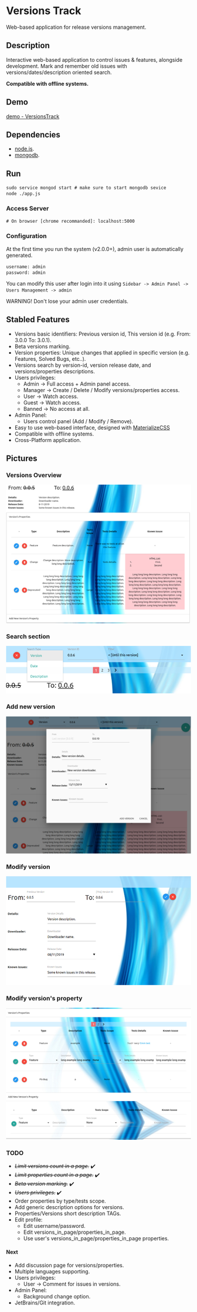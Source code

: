<!--[![Github All Releases](https://img.shields.io/github/downloads/korelkashri/VersionsTrack/total.svg)]()-->

# Versions Track
Web-based application for release versions management.

## Description
Interactive web-based application to control issues & features, alongside development.
Mark and remember old issues with versions/dates/description oriented search.

**Compatible with offline systems.**

## Demo
[demo - VersionsTrack](https://versions-track.herokuapp.com/)

## Dependencies
* [node.js](https://nodejs.org/en/).
* [mongodb](https://www.mongodb.com/).

## Run
```
sudo service mongod start # make sure to start mongodb sevice
node ./app.js
```

### Access Server
```
# On browser [chrome recommanded]: localhost:5000
```

### Configuration
At the first time you run the system (v2.0.0+), admin user is automatically generated.
```
username: admin
password: admin
```
You can modify this user after login into it using ```Sidebar -> Admin Panel -> Users Management -> admin```

WARNING! Don't lose your admin user credentials.

## Stabled Features
* Versions basic identifiers: Previous version id, This version id (e.g. From: 3.0.0 To: 3.0.1).
* Beta versions marking.
* Version properties: Unique changes that applied in specific version (e.g. Features, Solved Bugs, etc..).
* Versions search by version-id, version release date, and versions/properties descriptions.
* Users privileges:
    * Admin    -> Full access + Admin panel access.
    * Manager  -> Create / Delete / Modify versions/properties access.
    * User     -> Watch access.
    * Guest    -> Watch access.
    * Banned   -> No access at all.
* Admin Panel:
    * Users control panel (Add / Modify / Remove).
* Easy to use web-based interface, designed with [MaterializeCSS](https://materializecss.com/)
* Compatible with offline systems.
* Cross-Platform application.

## Pictures
### Versions Overview
![Version Overview](docs/images/version1.0.0/VersionsTrack-11.png)

### Search section
![Search section](docs/images/version1.0.0/VersionsTrack-12-Search.png)

### Add new version
![Add new version](docs/images/version1.0.0/VersionsTrack-13-NewVersion.png)

### Modify version
![Modify version](docs/images/version1.0.0/VersionsTrack-14-ModifyVersion.png)

### Modify version's property
![Modify version's property](docs/images/version1.0.0/VersionsTrack-15-ModifyProperty.png)

### TODO
* *~~Limit versions count in a page.~~* :heavy_check_mark:
* *~~Limit properties count in a page.~~* :heavy_check_mark:
* *~~Beta version marking.~~* :heavy_check_mark:
* *~~Users privileges.~~* :heavy_check_mark:
* Order properties by type/tests scope.
* Add generic description options for versions.
* Properties/Versions short description TAGs.
* Edit profile:
    * Edit username/password.
    * Edit versions_in_page/properties_in_page.
    * Use user's versions_in_page/properties_in_page properties.

#### Next
* Add discussion page for versions/properties.
* Multiple languages supporting.
* Users privileges:
    * User     -> Comment for issues in versions.
* Admin Panel:
    * Background change option.
* JetBrains/Git integration.